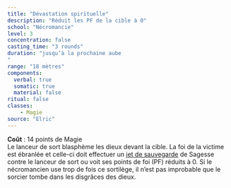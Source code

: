 ```yaml
---
title: "Dévastation spirituelle"
description: "Réduit les PF de la cible à 0"
school: "Nécromancie"
level: 3
concentration: false
casting_time: "3 rounds"
duration: "jusqu’à la prochaine aube
"
range: "18 mètres"
components:
  verbal: true
  somatic: true
  material: false
ritual: false
classes:
    - Magie
source: "Elric"
---
```

**Coût** : 14 points de Magie  
Le lanceur de sort blasphème les dieux devant la cible. La foi de la victime est ébranlée et celle-ci doit effectuer un [jet de sauvegarde](/utiliser-les-caracteristiques/#jets-de-sauvegarde) de Sagesse contre le lanceur de sort ou voit ses points de foi (PF) réduits à 0.
Si le nécromancien use trop de fois ce sortilège, il n’est pas improbable que le sorcier tombe dans les disgrâces des dieux.  
